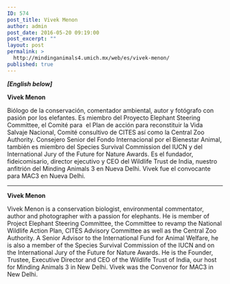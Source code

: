 ```yaml
---
ID: 574
post_title: Vivek Menon
author: admin
post_date: 2016-05-20 09:19:00
post_excerpt: ""
layout: post
permalink: >
  http://mindinganimals4.umich.mx/web/es/vivek-menon/
published: true
---
```

<strong><em>[English below]</em></strong>

<b>Vivek Menon</b>

<span style="font-weight: 400;">Biólogo de la conservación, comentador ambiental, autor y fotógrafo con pasión por los elefantes. Es miembro del Proyecto Elephant Steering Committee, el Comité para  el Plan de acción para reconstituir la Vida Salvaje Nacional, Comité consultivo de CITES así como la Central Zoo Authority. Consejero Senior del Fondo Internacional por el Bienestar Animal, también es miembro del Species Survival Commission del IUCN y del International Jury of the Future for Nature Awards. Es el fundador, fideicomisario, director ejecutivo y CEO del Wildlife Trust de India, nuestro anfitrión del Minding Animals 3 en Nueva Delhi. Vivek fue el convocante para MAC3 en Nueva Delhi.</span>

<hr />

<strong>Vivek Menon</strong>

<span style="font-weight: 400;">Vivek Menon is a conservation biologist, environmental commentator, author and photographer with a passion for elephants. He is member of Project Elephant Steering Committee, the Committee to revamp the National Wildlife Action Plan, CITES Advisory Committee as well as the Central Zoo Authority. A Senior Advisor to the International Fund for Animal Welfare, he is also a member of the Species Survival Commission of the IUCN and on the International Jury of the Future for Nature Awards. He is the Founder, Trustee, Executive Director and CEO of the Wildlife Trust of India, our host for Minding Animals 3 in New Delhi. Vivek was the Convenor for MAC3 in New Delhi.</span>
